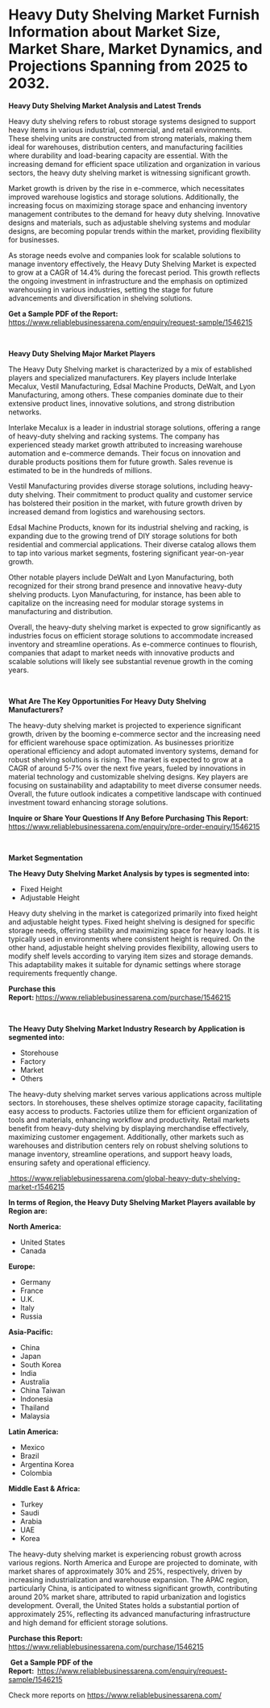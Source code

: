 <p><h1>Heavy Duty Shelving Market Furnish Information about Market Size, Market Share, Market Dynamics, and Projections Spanning from 2025 to 2032.</h1></p><p><strong>Heavy Duty Shelving Market Analysis and Latest Trends</strong></p>
<p><p>Heavy duty shelving refers to robust storage systems designed to support heavy items in various industrial, commercial, and retail environments. These shelving units are constructed from strong materials, making them ideal for warehouses, distribution centers, and manufacturing facilities where durability and load-bearing capacity are essential. With the increasing demand for efficient space utilization and organization in various sectors, the heavy duty shelving market is witnessing significant growth.</p><p>Market growth is driven by the rise in e-commerce, which necessitates improved warehouse logistics and storage solutions. Additionally, the increasing focus on maximizing storage space and enhancing inventory management contributes to the demand for heavy duty shelving. Innovative designs and materials, such as adjustable shelving systems and modular designs, are becoming popular trends within the market, providing flexibility for businesses.</p><p>As storage needs evolve and companies look for scalable solutions to manage inventory effectively, the Heavy Duty Shelving Market is expected to grow at a CAGR of 14.4% during the forecast period. This growth reflects the ongoing investment in infrastructure and the emphasis on optimized warehousing in various industries, setting the stage for future advancements and diversification in shelving solutions.</p></p>
<p><strong>Get a Sample PDF of the Report:&nbsp;</strong> <a href="https://www.reliablebusinessarena.com/enquiry/request-sample/1546215?utm_campaign=2930&utm_medium=2&utm_source=Github&utm_content=ia&utm_term=04042025&utm_id=heavy-duty-shelving">https://www.reliablebusinessarena.com/enquiry/request-sample/1546215</a></p>
<p>&nbsp;</p>
<p><strong>Heavy Duty Shelving Major Market Players</strong></p>
<p><p>The Heavy Duty Shelving market is characterized by a mix of established players and specialized manufacturers. Key players include Interlake Mecalux, Vestil Manufacturing, Edsal Machine Products, DeWalt, and Lyon Manufacturing, among others. These companies dominate due to their extensive product lines, innovative solutions, and strong distribution networks.</p><p>Interlake Mecalux is a leader in industrial storage solutions, offering a range of heavy-duty shelving and racking systems. The company has experienced steady market growth attributed to increasing warehouse automation and e-commerce demands. Their focus on innovation and durable products positions them for future growth. Sales revenue is estimated to be in the hundreds of millions.</p><p>Vestil Manufacturing provides diverse storage solutions, including heavy-duty shelving. Their commitment to product quality and customer service has bolstered their position in the market, with future growth driven by increased demand from logistics and warehousing sectors.</p><p>Edsal Machine Products, known for its industrial shelving and racking, is expanding due to the growing trend of DIY storage solutions for both residential and commercial applications. Their diverse catalog allows them to tap into various market segments, fostering significant year-on-year growth.</p><p>Other notable players include DeWalt and Lyon Manufacturing, both recognized for their strong brand presence and innovative heavy-duty shelving products. Lyon Manufacturing, for instance, has been able to capitalize on the increasing need for modular storage systems in manufacturing and distribution.</p><p>Overall, the heavy-duty shelving market is expected to grow significantly as industries focus on efficient storage solutions to accommodate increased inventory and streamline operations. As e-commerce continues to flourish, companies that adapt to market needs with innovative products and scalable solutions will likely see substantial revenue growth in the coming years.</p></p>
<p>&nbsp;</p>
<p><strong>What Are The Key Opportunities For Heavy Duty Shelving Manufacturers?</strong></p>
<p><p>The heavy-duty shelving market is projected to experience significant growth, driven by the booming e-commerce sector and the increasing need for efficient warehouse space optimization. As businesses prioritize operational efficiency and adopt automated inventory systems, demand for robust shelving solutions is rising. The market is expected to grow at a CAGR of around 5-7% over the next five years, fueled by innovations in material technology and customizable shelving designs. Key players are focusing on sustainability and adaptability to meet diverse consumer needs. Overall, the future outlook indicates a competitive landscape with continued investment toward enhancing storage solutions.</p></p>
<p><strong>Inquire or Share Your Questions If Any Before Purchasing This Report:</strong> <a href="https://www.reliablebusinessarena.com/enquiry/pre-order-enquiry/1546215?utm_campaign=2930&utm_medium=2&utm_source=Github&utm_content=ia&utm_term=04042025&utm_id=heavy-duty-shelving">https://www.reliablebusinessarena.com/enquiry/pre-order-enquiry/1546215</a></p>
<p>&nbsp;</p>
<p><strong>Market Segmentation</strong></p>
<p><strong>The Heavy Duty Shelving Market Analysis by types is segmented into:</strong></p>
<p><ul><li>Fixed Height</li><li>Adjustable Height</li></ul></p>
<p><p>Heavy duty shelving in the market is categorized primarily into fixed height and adjustable height types. Fixed height shelving is designed for specific storage needs, offering stability and maximizing space for heavy loads. It is typically used in environments where consistent height is required. On the other hand, adjustable height shelving provides flexibility, allowing users to modify shelf levels according to varying item sizes and storage demands. This adaptability makes it suitable for dynamic settings where storage requirements frequently change.</p></p>
<p><strong>Purchase this Report:&nbsp;</strong><a href="https://www.reliablebusinessarena.com/purchase/1546215?utm_campaign=2930&utm_medium=2&utm_source=Github&utm_content=ia&utm_term=04042025&utm_id=heavy-duty-shelving">https://www.reliablebusinessarena.com/purchase/1546215</a></p>
<p>&nbsp;</p>
<p><strong>The Heavy Duty Shelving Market Industry Research by Application is segmented into:</strong></p>
<p><ul><li>Storehouse</li><li>Factory</li><li>Market</li><li>Others</li></ul></p>
<p><p>The heavy-duty shelving market serves various applications across multiple sectors. In storehouses, these shelves optimize storage capacity, facilitating easy access to products. Factories utilize them for efficient organization of tools and materials, enhancing workflow and productivity. Retail markets benefit from heavy-duty shelving by displaying merchandise effectively, maximizing customer engagement. Additionally, other markets such as warehouses and distribution centers rely on robust shelving solutions to manage inventory, streamline operations, and support heavy loads, ensuring safety and operational efficiency.</p></p>
<p><a href="https://www.reliablebusinessarena.com/global-heavy-duty-shelving-market-r1546215?utm_campaign=2930&utm_medium=2&utm_source=Github&utm_content=ia&utm_term=04042025&utm_id=heavy-duty-shelving">&nbsp;https://www.reliablebusinessarena.com/global-heavy-duty-shelving-market-r1546215</a></p>
<p><strong>In terms of Region, the Heavy Duty Shelving Market Players available by Region are:</strong></p>
<p>
    <p> <strong> North America: </strong>
        <ul>
            <li>United States</li>
            <li>Canada</li>
        </ul>
        </p> 
    <p> <strong> Europe: </strong>
        <ul>
            <li>Germany</li>
            <li>France</li>
            <li>U.K.</li>
            <li>Italy</li>
            <li>Russia</li>
        </ul>
        </p> 
    <p> <strong> Asia-Pacific: </strong>
        <ul>
            <li>China</li>
            <li>Japan</li>
            <li>South Korea</li>
            <li>India</li>
            <li>Australia</li>
            <li>China Taiwan</li>
            <li>Indonesia</li>
            <li>Thailand</li>
            <li>Malaysia</li>
        </ul>
        </p> 
    <p> <strong> Latin America: </strong>
        <ul>
            <li>Mexico</li>
            <li>Brazil</li>
            <li>Argentina Korea</li>
            <li>Colombia</li>
        </ul>
        </p> 
    <p> <strong> Middle East & Africa: </strong>
        <ul>
            <li>Turkey</li>
            <li>Saudi</li>
            <li>Arabia</li>
            <li>UAE</li>
            <li>Korea</li>
        </ul>
    </p>
    </p>
<p><p>The heavy-duty shelving market is experiencing robust growth across various regions. North America and Europe are projected to dominate, with market shares of approximately 30% and 25%, respectively, driven by increasing industrialization and warehouse expansion. The APAC region, particularly China, is anticipated to witness significant growth, contributing around 20% market share, attributed to rapid urbanization and logistics development. Overall, the United States holds a substantial portion of approximately 25%, reflecting its advanced manufacturing infrastructure and high demand for efficient storage solutions.</p></p>
<p><strong>Purchase this Report: </strong><a href="https://www.reliablebusinessarena.com/purchase/1546215?utm_campaign=2930&utm_medium=2&utm_source=Github&utm_content=ia&utm_term=04042025&utm_id=heavy-duty-shelving">https://www.reliablebusinessarena.com/purchase/1546215</a></p>
<p>&nbsp;<strong>Get a Sample PDF of the Report:&nbsp;&nbsp;</strong><a href="https://www.reliablebusinessarena.com/enquiry/request-sample/1546215?utm_campaign=2930&utm_medium=2&utm_source=Github&utm_content=ia&utm_term=04042025&utm_id=heavy-duty-shelving">https://www.reliablebusinessarena.com/enquiry/request-sample/1546215</a></p>
<p><strong></strong></p>
<p>Check more reports on <a href="https://www.reliablebusinessarena.com/?utm_campaign=2930&utm_medium=2&utm_source=Github&utm_content=ia&utm_term=04042025&utm_id=heavy-duty-shelving">https://www.reliablebusinessarena.com/</a></p>